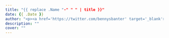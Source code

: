```yaml
---
title: "{{ replace .Name "-" " " | title }}"
date: {{ .Date }}
author: "<p><a href='https://twitter.com/bennysbanter' target='_blank'>Ben Vilnis</a></p>"
description: ""
cover: ""
---
```

